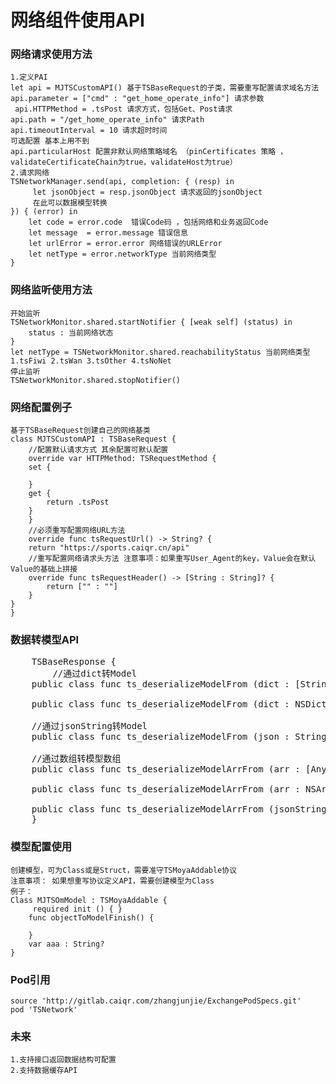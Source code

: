 # 网络组件使用API
### 网络请求使用方法

```
1.定义PAI
let api = MJTSCustomAPI() 基于TSBaseRequest的子类，需要重写配置请求域名方法
api.parameter = ["cmd" : "get_home_operate_info"] 请求参数
 api.HTTPMethod = .tsPost 请求方式，包括Get、Post请求
api.path = "/get_home_operate_info" 请求Path
api.timeoutInterval = 10 请求超时时间
可选配置 基本上用不到
api.particularHost 配置非默认网络策略域名 （pinCertificates 策略 ，validateCertificateChain为true，validateHost为true）
2.请求网络
TSNetworkManager.send(api, completion: { (resp) in
	 let jsonObject = resp.jsonObject 请求返回的jsonObject
	 在此可以数据模型转换
}) { (error) in
    let code = error.code  错误Code码 ，包括网络和业务返回Code
    let message  = error.message 错误信息
    let urlError = error.error 网络错误的URLError
    let netType = error.networkType 当前网络类型
}
```
### 网络监听使用方法

```
开始监听
TSNetworkMonitor.shared.startNotifier { [weak self] (status) in
	status : 当前网络状态        
}
let netType = TSNetworkMonitor.shared.reachabilityStatus 当前网络类型1.tsFiwi 2.tsWan 3.tsOther 4.tsNoNet
停止监听
TSNetworkMonitor.shared.stopNotifier() 
```                             
### 网络配置例子
	基于TSBaseRequest创建自己的网络基类
	class MJTSCustomAPI : TSBaseRequest {
		//配置默认请求方式 其余配置可默认配置
		override var HTTPMethod: TSRequestMethod {
        set {
            
        }
        get {
            return .tsPost
        }
    	}
		//必须重写配置网络URL方法
    	override func tsRequestUrl() -> String? {
        return "https://sports.caiqr.cn/api"
      	//重写配置网络请求头方法 注意事项：如果重写User_Agent的key，Value会在默认Value的基础上拼接
      	override func tsRequestHeader() -> [String : String]? {
      		return ["" : ""]
      	}
    }
	}
### 数据转模型API
<pre>
	TSBaseResponse {
		//通过dict转Model
    public class func ts_deserializeModelFrom<T : TSMoyaAddable> (dict : [String : Any]) -> T 
    
    public class func ts_deserializeModelFrom<T : TSMoyaAddable> (dict : NSDictionary) -> T
    
    //通过jsonString转Model
    public class func ts_deserializeModelFrom<T : TSMoyaAddable> (json : String) -> T
    
    //通过数组转模型数组
    public class func ts_deserializeModelArrFrom<T : TSMoyaAddable> (arr : [Any]) -> [T]
    
    public class func ts_deserializeModelArrFrom<T : TSMoyaAddable> (arr : NSArray) -> [T]
    
    public class func ts_deserializeModelArrFrom<T : TSMoyaAddable> (jsonString : String) -> [T]
	}
</pre>

### 模型配置使用
	创建模型，可为Class或是Struct，需要准守TSMoyaAddable协议
	注意事项： 如果想重写协议定义API，需要创建模型为Class
	例子：
	Class MJTSOmModel : TSMoyaAddable {
		 required init () { }
	    func objectToModelFinish() {
	        
	    }
	    var aaa : String?
	}
### Pod引用
	source 'http://gitlab.caiqr.com/zhangjunjie/ExchangePodSpecs.git'
	pod 'TSNetwork'
	
### 未来
    1.支持接口返回数据结构可配置
    2.支持数据缓存API